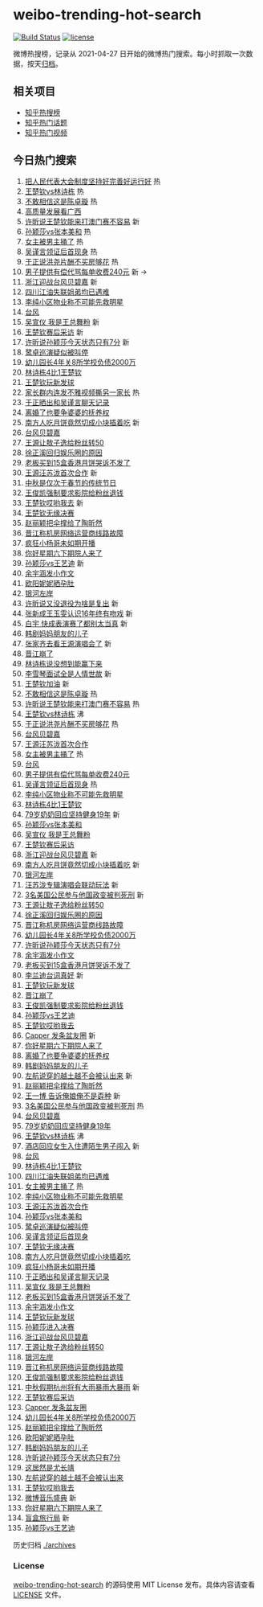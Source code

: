 # weibo-trending-hot-search

[![Build Status](https://github.com/justjavac/weibo-trending-hot-search/workflows/ci/badge.svg?branch=master)](https://github.com/justjavac/weibo-trending-hot-search/actions)
[![license](https://img.shields.io/github/license/justjavac/weibo-trending-hot-search)](https://github.com/justjavac/weibo-trending-hot-search/blob/master/LICENSE)

微博热搜榜，记录从 2021-04-27
日开始的微博热门搜索。每小时抓取一次数据，按天[归档](./archives)。

## 相关项目

- [知乎热搜榜](https://github.com/justjavac/zhihu-trending-top-search)
- [知乎热门话题](https://github.com/justjavac/zhihu-trending-hot-questions)
- [知乎热门视频](https://github.com/justjavac/zhihu-trending-hot-video)

## 今日热门搜索

<!-- BEGIN -->
<!-- 最后更新时间 Sun Sep 15 2024 02:20:07 GMT+0800 (China Standard Time) -->

1. [把人民代表大会制度坚持好完善好运行好](https://s.weibo.com//weibo?q=%23%E6%8A%8A%E4%BA%BA%E6%B0%91%E4%BB%A3%E8%A1%A8%E5%A4%A7%E4%BC%9A%E5%88%B6%E5%BA%A6%E5%9D%9A%E6%8C%81%E5%A5%BD%E5%AE%8C%E5%96%84%E5%A5%BD%E8%BF%90%E8%A1%8C%E5%A5%BD%23&Refer=new_time)
   热
1. [王楚钦vs林诗栋](https://s.weibo.com//weibo?q=%E7%8E%8B%E6%A5%9A%E9%92%A6vs%E6%9E%97%E8%AF%97%E6%A0%8B&t=31&band_rank=1&Refer=top)
   热
1. [不敢相信这是陈卓璇](https://s.weibo.com//weibo?q=%E4%B8%8D%E6%95%A2%E7%9B%B8%E4%BF%A1%E8%BF%99%E6%98%AF%E9%99%88%E5%8D%93%E7%92%87&t=31&band_rank=2&Refer=top)
   热
1. [高质量发展看广西](https://s.weibo.com//weibo?q=%23%E9%AB%98%E8%B4%A8%E9%87%8F%E5%8F%91%E5%B1%95%E7%9C%8B%E5%B9%BF%E8%A5%BF%23&t=31&band_rank=3&Refer=top)
1. [许昕说王楚钦能来打澳门赛不容易](https://s.weibo.com//weibo?q=%23%E8%AE%B8%E6%98%95%E8%AF%B4%E7%8E%8B%E6%A5%9A%E9%92%A6%E8%83%BD%E6%9D%A5%E6%89%93%E6%BE%B3%E9%97%A8%E8%B5%9B%E4%B8%8D%E5%AE%B9%E6%98%93%23&t=31&band_rank=4&Refer=top)
   新
1. [孙颖莎vs张本美和](https://s.weibo.com//weibo?q=%E5%AD%99%E9%A2%96%E8%8E%8Evs%E5%BC%A0%E6%9C%AC%E7%BE%8E%E5%92%8C&t=31&band_rank=5&Refer=top)
   热
1. [女主被男主捅了](https://s.weibo.com//weibo?q=%E5%A5%B3%E4%B8%BB%E8%A2%AB%E7%94%B7%E4%B8%BB%E6%8D%85%E4%BA%86&t=31&band_rank=6&Refer=top)
   热
1. [吴谨言领证后首现身](https://s.weibo.com//weibo?q=%23%E5%90%B4%E8%B0%A8%E8%A8%80%E9%A2%86%E8%AF%81%E5%90%8E%E9%A6%96%E7%8E%B0%E8%BA%AB%23&t=31&band_rank=7&Refer=top)
   热
1. [于正说洪尧片酬不买房够花](https://s.weibo.com//weibo?q=%E4%BA%8E%E6%AD%A3%E8%AF%B4%E6%B4%AA%E5%B0%A7%E7%89%87%E9%85%AC%E4%B8%8D%E4%B9%B0%E6%88%BF%E5%A4%9F%E8%8A%B1&t=31&band_rank=8&Refer=top)
   热
1. [男子提供有偿代骂每单收费240元](https://s.weibo.com//weibo?q=%23%E7%94%B7%E5%AD%90%E6%8F%90%E4%BE%9B%E6%9C%89%E5%81%BF%E4%BB%A3%E9%AA%82%E6%AF%8F%E5%8D%95%E6%94%B6%E8%B4%B9240%E5%85%83%23&t=31&band_rank=9&Refer=top)
   新 ->
1. [浙江迎战台风贝碧嘉](https://s.weibo.com//weibo?q=%23%E6%B5%99%E6%B1%9F%E8%BF%8E%E6%88%98%E5%8F%B0%E9%A3%8E%E8%B4%9D%E7%A2%A7%E5%98%89%23&t=31&band_rank=10&Refer=top)
   新
1. [四川江油失联姐弟均已遇难](https://s.weibo.com//weibo?q=%23%E5%9B%9B%E5%B7%9D%E6%B1%9F%E6%B2%B9%E5%A4%B1%E8%81%94%E5%A7%90%E5%BC%9F%E5%9D%87%E5%B7%B2%E9%81%87%E9%9A%BE%23&t=31&band_rank=11&Refer=top)
1. [李纯小区物业称不可能先救明星](https://s.weibo.com//weibo?q=%23%E6%9D%8E%E7%BA%AF%E5%B0%8F%E5%8C%BA%E7%89%A9%E4%B8%9A%E7%A7%B0%E4%B8%8D%E5%8F%AF%E8%83%BD%E5%85%88%E6%95%91%E6%98%8E%E6%98%9F%23&t=31&band_rank=12&Refer=top)
1. [台风](https://s.weibo.com//weibo?q=%E5%8F%B0%E9%A3%8E&t=31&band_rank=13&Refer=top)
1. [吴宣仪 我是王总舞粉](https://s.weibo.com//weibo?q=%E5%90%B4%E5%AE%A3%E4%BB%AA%20%E6%88%91%E6%98%AF%E7%8E%8B%E6%80%BB%E8%88%9E%E7%B2%89&t=31&band_rank=14&Refer=top)
   新
1. [王楚钦赛后采访](https://s.weibo.com//weibo?q=%E7%8E%8B%E6%A5%9A%E9%92%A6%E8%B5%9B%E5%90%8E%E9%87%87%E8%AE%BF&t=31&band_rank=15&Refer=top)
   新
1. [许昕说孙颖莎今天状态只有7分](https://s.weibo.com//weibo?q=%23%E8%AE%B8%E6%98%95%E8%AF%B4%E5%AD%99%E9%A2%96%E8%8E%8E%E4%BB%8A%E5%A4%A9%E7%8A%B6%E6%80%81%E5%8F%AA%E6%9C%897%E5%88%86%23&t=31&band_rank=16&Refer=top)
   新
1. [鹭卓巡演疑似被叫停](https://s.weibo.com//weibo?q=%23%E9%B9%AD%E5%8D%93%E5%B7%A1%E6%BC%94%E7%96%91%E4%BC%BC%E8%A2%AB%E5%8F%AB%E5%81%9C%23&t=31&band_rank=17&Refer=top)
1. [幼儿园长4年关8所学校负债2000万](https://s.weibo.com//weibo?q=%23%E5%B9%BC%E5%84%BF%E5%9B%AD%E9%95%BF4%E5%B9%B4%E5%85%B38%E6%89%80%E5%AD%A6%E6%A0%A1%E8%B4%9F%E5%80%BA2000%E4%B8%87%23&t=31&band_rank=18&Refer=top)
1. [林诗栋4比1王楚钦](https://s.weibo.com//weibo?q=%23%E6%9E%97%E8%AF%97%E6%A0%8B4%E6%AF%941%E7%8E%8B%E6%A5%9A%E9%92%A6%23&t=31&band_rank=19&Refer=top)
1. [王楚钦玩新发球](https://s.weibo.com//weibo?q=%E7%8E%8B%E6%A5%9A%E9%92%A6%E7%8E%A9%E6%96%B0%E5%8F%91%E7%90%83&t=31&band_rank=20&Refer=top)
1. [家长群内连发不雅视频撕另一家长](https://s.weibo.com//weibo?q=%23%E5%AE%B6%E9%95%BF%E7%BE%A4%E5%86%85%E8%BF%9E%E5%8F%91%E4%B8%8D%E9%9B%85%E8%A7%86%E9%A2%91%E6%92%95%E5%8F%A6%E4%B8%80%E5%AE%B6%E9%95%BF%23&t=31&band_rank=21&Refer=top)
   热
1. [于正晒出和吴谨言聊天记录](https://s.weibo.com//weibo?q=%23%E4%BA%8E%E6%AD%A3%E6%99%92%E5%87%BA%E5%92%8C%E5%90%B4%E8%B0%A8%E8%A8%80%E8%81%8A%E5%A4%A9%E8%AE%B0%E5%BD%95%23&t=31&band_rank=22&Refer=top)
1. [离婚了也要争婆婆的抚养权](https://s.weibo.com//weibo?q=%E7%A6%BB%E5%A9%9A%E4%BA%86%E4%B9%9F%E8%A6%81%E4%BA%89%E5%A9%86%E5%A9%86%E7%9A%84%E6%8A%9A%E5%85%BB%E6%9D%83&t=31&band_rank=23&Refer=top)
1. [南方人吃月饼竟然切成小块插着吃](https://s.weibo.com//weibo?q=%23%E5%8D%97%E6%96%B9%E4%BA%BA%E5%90%83%E6%9C%88%E9%A5%BC%E7%AB%9F%E7%84%B6%E5%88%87%E6%88%90%E5%B0%8F%E5%9D%97%E6%8F%92%E7%9D%80%E5%90%83%23&t=31&band_rank=24&Refer=top)
   新
1. [台风贝碧嘉](https://s.weibo.com//weibo?q=%E5%8F%B0%E9%A3%8E%E8%B4%9D%E7%A2%A7%E5%98%89&t=31&band_rank=25&Refer=top)
1. [王源让敖子逸给粉丝转50](https://s.weibo.com//weibo?q=%23%E7%8E%8B%E6%BA%90%E8%AE%A9%E6%95%96%E5%AD%90%E9%80%B8%E7%BB%99%E7%B2%89%E4%B8%9D%E8%BD%AC50%23&t=31&band_rank=26&Refer=top)
1. [徐正溪回归娱乐圈的原因](https://s.weibo.com//weibo?q=%23%E5%BE%90%E6%AD%A3%E6%BA%AA%E5%9B%9E%E5%BD%92%E5%A8%B1%E4%B9%90%E5%9C%88%E7%9A%84%E5%8E%9F%E5%9B%A0%23&t=31&band_rank=27&Refer=top)
1. [老板买到15盒香港月饼哭诉不发了](https://s.weibo.com//weibo?q=%23%E8%80%81%E6%9D%BF%E4%B9%B0%E5%88%B015%E7%9B%92%E9%A6%99%E6%B8%AF%E6%9C%88%E9%A5%BC%E5%93%AD%E8%AF%89%E4%B8%8D%E5%8F%91%E4%BA%86%23&t=31&band_rank=28&Refer=top)
1. [王源汪苏泷首次合作](https://s.weibo.com//weibo?q=%E7%8E%8B%E6%BA%90%E6%B1%AA%E8%8B%8F%E6%B3%B7%E9%A6%96%E6%AC%A1%E5%90%88%E4%BD%9C&t=31&band_rank=29&Refer=top)
   新
1. [中秋是仅次于春节的传统节日](https://s.weibo.com//weibo?q=%23%E4%B8%AD%E7%A7%8B%E6%98%AF%E4%BB%85%E6%AC%A1%E4%BA%8E%E6%98%A5%E8%8A%82%E7%9A%84%E4%BC%A0%E7%BB%9F%E8%8A%82%E6%97%A5%23&t=31&band_rank=30&Refer=top)
1. [王俊凯强制要求影院给粉丝退钱](https://s.weibo.com//weibo?q=%23%E7%8E%8B%E4%BF%8A%E5%87%AF%E5%BC%BA%E5%88%B6%E8%A6%81%E6%B1%82%E5%BD%B1%E9%99%A2%E7%BB%99%E7%B2%89%E4%B8%9D%E9%80%80%E9%92%B1%23&t=31&band_rank=31&Refer=top)
1. [王楚钦哎哟我去](https://s.weibo.com//weibo?q=%23%E7%8E%8B%E6%A5%9A%E9%92%A6%E5%93%8E%E5%93%9F%E6%88%91%E5%8E%BB%23&t=31&band_rank=32&Refer=top)
   新
1. [王楚钦无缘决赛](https://s.weibo.com//weibo?q=%E7%8E%8B%E6%A5%9A%E9%92%A6%E6%97%A0%E7%BC%98%E5%86%B3%E8%B5%9B&t=31&band_rank=33&Refer=top)
1. [赵丽颖把伞撑给了陶昕然](https://s.weibo.com//weibo?q=%E8%B5%B5%E4%B8%BD%E9%A2%96%E6%8A%8A%E4%BC%9E%E6%92%91%E7%BB%99%E4%BA%86%E9%99%B6%E6%98%95%E7%84%B6&t=31&band_rank=34&Refer=top)
1. [晋江称机房网络运营商线路故障](https://s.weibo.com//weibo?q=%23%E6%99%8B%E6%B1%9F%E7%A7%B0%E6%9C%BA%E6%88%BF%E7%BD%91%E7%BB%9C%E8%BF%90%E8%90%A5%E5%95%86%E7%BA%BF%E8%B7%AF%E6%95%85%E9%9A%9C%23&t=31&band_rank=35&Refer=top)
1. [疯狂小杨哥未如期开播](https://s.weibo.com//weibo?q=%23%E7%96%AF%E7%8B%82%E5%B0%8F%E6%9D%A8%E5%93%A5%E6%9C%AA%E5%A6%82%E6%9C%9F%E5%BC%80%E6%92%AD%23&t=31&band_rank=36&Refer=top)
1. [你好星期六下期院人来了](https://s.weibo.com//weibo?q=%23%E4%BD%A0%E5%A5%BD%E6%98%9F%E6%9C%9F%E5%85%AD%E4%B8%8B%E6%9C%9F%E9%99%A2%E4%BA%BA%E6%9D%A5%E4%BA%86%23&t=31&band_rank=37&Refer=top)
1. [孙颖莎vs王艺迪](https://s.weibo.com//weibo?q=%23%E5%AD%99%E9%A2%96%E8%8E%8Evs%E7%8E%8B%E8%89%BA%E8%BF%AA%23&t=31&band_rank=38&Refer=top)
   新
1. [余宇涵发小作文](https://s.weibo.com//weibo?q=%E4%BD%99%E5%AE%87%E6%B6%B5%E5%8F%91%E5%B0%8F%E4%BD%9C%E6%96%87&t=31&band_rank=39&Refer=top)
1. [欧阳妮妮晒孕肚](https://s.weibo.com//weibo?q=%23%E6%AC%A7%E9%98%B3%E5%A6%AE%E5%A6%AE%E6%99%92%E5%AD%95%E8%82%9A%23&t=31&band_rank=40&Refer=top)
1. [银河左岸](https://s.weibo.com//weibo?q=%E9%93%B6%E6%B2%B3%E5%B7%A6%E5%B2%B8&t=31&band_rank=41&Refer=top)
1. [许昕说又没退役为啥是复出](https://s.weibo.com//weibo?q=%23%E8%AE%B8%E6%98%95%E8%AF%B4%E5%8F%88%E6%B2%A1%E9%80%80%E5%BD%B9%E4%B8%BA%E5%95%A5%E6%98%AF%E5%A4%8D%E5%87%BA%23&t=31&band_rank=42&Refer=top)
   新
1. [张新成王玉雯认识16年终有吻戏](https://s.weibo.com//weibo?q=%E5%BC%A0%E6%96%B0%E6%88%90%E7%8E%8B%E7%8E%89%E9%9B%AF%E8%AE%A4%E8%AF%8616%E5%B9%B4%E7%BB%88%E6%9C%89%E5%90%BB%E6%88%8F&t=31&band_rank=43&Refer=top)
   新
1. [白宇 快成表演赛了都别太当真](https://s.weibo.com//weibo?q=%E7%99%BD%E5%AE%87%20%E5%BF%AB%E6%88%90%E8%A1%A8%E6%BC%94%E8%B5%9B%E4%BA%86%E9%83%BD%E5%88%AB%E5%A4%AA%E5%BD%93%E7%9C%9F&t=31&band_rank=44&Refer=top)
   新
1. [韩剧妈妈朋友的儿子](https://s.weibo.com//weibo?q=%E9%9F%A9%E5%89%A7%E5%A6%88%E5%A6%88%E6%9C%8B%E5%8F%8B%E7%9A%84%E5%84%BF%E5%AD%90&t=31&band_rank=45&Refer=top)
1. [张家齐去看王源演唱会了](https://s.weibo.com//weibo?q=%23%E5%BC%A0%E5%AE%B6%E9%BD%90%E5%8E%BB%E7%9C%8B%E7%8E%8B%E6%BA%90%E6%BC%94%E5%94%B1%E4%BC%9A%E4%BA%86%23&t=31&band_rank=46&Refer=top)
   新
1. [晋江崩了](https://s.weibo.com//weibo?q=%E6%99%8B%E6%B1%9F%E5%B4%A9%E4%BA%86&t=31&band_rank=47&Refer=top)
1. [林诗栋说没想到能赢下来](https://s.weibo.com//weibo?q=%23%E6%9E%97%E8%AF%97%E6%A0%8B%E8%AF%B4%E6%B2%A1%E6%83%B3%E5%88%B0%E8%83%BD%E8%B5%A2%E4%B8%8B%E6%9D%A5%23&t=31&band_rank=48&Refer=top)
1. [李雪琴面试全是人情世故](https://s.weibo.com//weibo?q=%E6%9D%8E%E9%9B%AA%E7%90%B4%E9%9D%A2%E8%AF%95%E5%85%A8%E6%98%AF%E4%BA%BA%E6%83%85%E4%B8%96%E6%95%85&t=31&band_rank=49&Refer=top)
   新
1. [王楚钦加油](https://s.weibo.com//weibo?q=%23%E7%8E%8B%E6%A5%9A%E9%92%A6%E5%8A%A0%E6%B2%B9%23&t=31&band_rank=50&Refer=top)
   新
1. [不敢相信这是陈卓璇](https://s.weibo.com//weibo?q=%E4%B8%8D%E6%95%A2%E7%9B%B8%E4%BF%A1%E8%BF%99%E6%98%AF%E9%99%88%E5%8D%93%E7%92%87&t=31&band_rank=1&Refer=top)
   热
1. [许昕说王楚钦能来打澳门赛不容易](https://s.weibo.com//weibo?q=%23%E8%AE%B8%E6%98%95%E8%AF%B4%E7%8E%8B%E6%A5%9A%E9%92%A6%E8%83%BD%E6%9D%A5%E6%89%93%E6%BE%B3%E9%97%A8%E8%B5%9B%E4%B8%8D%E5%AE%B9%E6%98%93%23&t=31&band_rank=2&Refer=top)
   热
1. [王楚钦vs林诗栋](https://s.weibo.com//weibo?q=%E7%8E%8B%E6%A5%9A%E9%92%A6vs%E6%9E%97%E8%AF%97%E6%A0%8B&t=31&band_rank=4&Refer=top)
   沸
1. [于正说洪尧片酬不买房够花](https://s.weibo.com//weibo?q=%E4%BA%8E%E6%AD%A3%E8%AF%B4%E6%B4%AA%E5%B0%A7%E7%89%87%E9%85%AC%E4%B8%8D%E4%B9%B0%E6%88%BF%E5%A4%9F%E8%8A%B1&t=31&band_rank=5&Refer=top)
   热
1. [台风贝碧嘉](https://s.weibo.com//weibo?q=%E5%8F%B0%E9%A3%8E%E8%B4%9D%E7%A2%A7%E5%98%89&t=31&band_rank=6&Refer=top)
1. [王源汪苏泷首次合作](https://s.weibo.com//weibo?q=%E7%8E%8B%E6%BA%90%E6%B1%AA%E8%8B%8F%E6%B3%B7%E9%A6%96%E6%AC%A1%E5%90%88%E4%BD%9C&t=31&band_rank=7&Refer=top)
1. [女主被男主捅了](https://s.weibo.com//weibo?q=%E5%A5%B3%E4%B8%BB%E8%A2%AB%E7%94%B7%E4%B8%BB%E6%8D%85%E4%BA%86&t=31&band_rank=8&Refer=top)
   热
1. [台风](https://s.weibo.com//weibo?q=%E5%8F%B0%E9%A3%8E&t=31&band_rank=9&Refer=top)
1. [男子提供有偿代骂每单收费240元](https://s.weibo.com//weibo?q=%23%E7%94%B7%E5%AD%90%E6%8F%90%E4%BE%9B%E6%9C%89%E5%81%BF%E4%BB%A3%E9%AA%82%E6%AF%8F%E5%8D%95%E6%94%B6%E8%B4%B9240%E5%85%83%23&t=31&band_rank=10&Refer=top)
1. [吴谨言领证后首现身](https://s.weibo.com//weibo?q=%23%E5%90%B4%E8%B0%A8%E8%A8%80%E9%A2%86%E8%AF%81%E5%90%8E%E9%A6%96%E7%8E%B0%E8%BA%AB%23&t=31&band_rank=12&Refer=top)
   热
1. [李纯小区物业称不可能先救明星](https://s.weibo.com//weibo?q=%23%E6%9D%8E%E7%BA%AF%E5%B0%8F%E5%8C%BA%E7%89%A9%E4%B8%9A%E7%A7%B0%E4%B8%8D%E5%8F%AF%E8%83%BD%E5%85%88%E6%95%91%E6%98%8E%E6%98%9F%23&t=31&band_rank=13&Refer=top)
1. [林诗栋4比1王楚钦](https://s.weibo.com//weibo?q=%23%E6%9E%97%E8%AF%97%E6%A0%8B4%E6%AF%941%E7%8E%8B%E6%A5%9A%E9%92%A6%23&t=31&band_rank=14&Refer=top)
1. [79岁奶奶回应坚持健身19年](https://s.weibo.com//weibo?q=%2379%E5%B2%81%E5%A5%B6%E5%A5%B6%E5%9B%9E%E5%BA%94%E5%9D%9A%E6%8C%81%E5%81%A5%E8%BA%AB19%E5%B9%B4%23&t=31&band_rank=15&Refer=top)
   新
1. [孙颖莎vs张本美和](https://s.weibo.com//weibo?q=%E5%AD%99%E9%A2%96%E8%8E%8Evs%E5%BC%A0%E6%9C%AC%E7%BE%8E%E5%92%8C&t=31&band_rank=16&Refer=top)
1. [吴宣仪 我是王总舞粉](https://s.weibo.com//weibo?q=%E5%90%B4%E5%AE%A3%E4%BB%AA%20%E6%88%91%E6%98%AF%E7%8E%8B%E6%80%BB%E8%88%9E%E7%B2%89&t=31&band_rank=18&Refer=top)
1. [王楚钦赛后采访](https://s.weibo.com//weibo?q=%E7%8E%8B%E6%A5%9A%E9%92%A6%E8%B5%9B%E5%90%8E%E9%87%87%E8%AE%BF&t=31&band_rank=19&Refer=top)
1. [浙江迎战台风贝碧嘉](https://s.weibo.com//weibo?q=%23%E6%B5%99%E6%B1%9F%E8%BF%8E%E6%88%98%E5%8F%B0%E9%A3%8E%E8%B4%9D%E7%A2%A7%E5%98%89%23&t=31&band_rank=20&Refer=top)
   新
1. [南方人吃月饼竟然切成小块插着吃](https://s.weibo.com//weibo?q=%23%E5%8D%97%E6%96%B9%E4%BA%BA%E5%90%83%E6%9C%88%E9%A5%BC%E7%AB%9F%E7%84%B6%E5%88%87%E6%88%90%E5%B0%8F%E5%9D%97%E6%8F%92%E7%9D%80%E5%90%83%23&t=31&band_rank=23&Refer=top)
   新
1. [银河左岸](https://s.weibo.com//weibo?q=%E9%93%B6%E6%B2%B3%E5%B7%A6%E5%B2%B8&t=31&band_rank=24&Refer=top)
1. [汪苏泷专辑演唱会联动玩法](https://s.weibo.com//weibo?q=%E6%B1%AA%E8%8B%8F%E6%B3%B7%E4%B8%93%E8%BE%91%E6%BC%94%E5%94%B1%E4%BC%9A%E8%81%94%E5%8A%A8%E7%8E%A9%E6%B3%95&t=31&band_rank=25&Refer=top)
   新
1. [3名美国公民参与他国政变被判死刑](https://s.weibo.com//weibo?q=%233%E5%90%8D%E7%BE%8E%E5%9B%BD%E5%85%AC%E6%B0%91%E5%8F%82%E4%B8%8E%E4%BB%96%E5%9B%BD%E6%94%BF%E5%8F%98%E8%A2%AB%E5%88%A4%E6%AD%BB%E5%88%91%23&t=31&band_rank=26&Refer=top)
   新
1. [王源让敖子逸给粉丝转50](https://s.weibo.com//weibo?q=%23%E7%8E%8B%E6%BA%90%E8%AE%A9%E6%95%96%E5%AD%90%E9%80%B8%E7%BB%99%E7%B2%89%E4%B8%9D%E8%BD%AC50%23&t=31&band_rank=27&Refer=top)
1. [徐正溪回归娱乐圈的原因](https://s.weibo.com//weibo?q=%23%E5%BE%90%E6%AD%A3%E6%BA%AA%E5%9B%9E%E5%BD%92%E5%A8%B1%E4%B9%90%E5%9C%88%E7%9A%84%E5%8E%9F%E5%9B%A0%23&t=31&band_rank=28&Refer=top)
1. [晋江称机房网络运营商线路故障](https://s.weibo.com//weibo?q=%23%E6%99%8B%E6%B1%9F%E7%A7%B0%E6%9C%BA%E6%88%BF%E7%BD%91%E7%BB%9C%E8%BF%90%E8%90%A5%E5%95%86%E7%BA%BF%E8%B7%AF%E6%95%85%E9%9A%9C%23&t=31&band_rank=29&Refer=top)
1. [幼儿园长4年关8所学校负债2000万](https://s.weibo.com//weibo?q=%23%E5%B9%BC%E5%84%BF%E5%9B%AD%E9%95%BF4%E5%B9%B4%E5%85%B38%E6%89%80%E5%AD%A6%E6%A0%A1%E8%B4%9F%E5%80%BA2000%E4%B8%87%23&t=31&band_rank=31&Refer=top)
1. [许昕说孙颖莎今天状态只有7分](https://s.weibo.com//weibo?q=%23%E8%AE%B8%E6%98%95%E8%AF%B4%E5%AD%99%E9%A2%96%E8%8E%8E%E4%BB%8A%E5%A4%A9%E7%8A%B6%E6%80%81%E5%8F%AA%E6%9C%897%E5%88%86%23&t=31&band_rank=32&Refer=top)
1. [余宇涵发小作文](https://s.weibo.com//weibo?q=%E4%BD%99%E5%AE%87%E6%B6%B5%E5%8F%91%E5%B0%8F%E4%BD%9C%E6%96%87&t=31&band_rank=34&Refer=top)
1. [老板买到15盒香港月饼哭诉不发了](https://s.weibo.com//weibo?q=%23%E8%80%81%E6%9D%BF%E4%B9%B0%E5%88%B015%E7%9B%92%E9%A6%99%E6%B8%AF%E6%9C%88%E9%A5%BC%E5%93%AD%E8%AF%89%E4%B8%8D%E5%8F%91%E4%BA%86%23&t=31&band_rank=35&Refer=top)
1. [李兰迪台词真好](https://s.weibo.com//weibo?q=%E6%9D%8E%E5%85%B0%E8%BF%AA%E5%8F%B0%E8%AF%8D%E7%9C%9F%E5%A5%BD&t=31&band_rank=37&Refer=top)
   新
1. [王楚钦玩新发球](https://s.weibo.com//weibo?q=%E7%8E%8B%E6%A5%9A%E9%92%A6%E7%8E%A9%E6%96%B0%E5%8F%91%E7%90%83&t=31&band_rank=38&Refer=top)
1. [晋江崩了](https://s.weibo.com//weibo?q=%E6%99%8B%E6%B1%9F%E5%B4%A9%E4%BA%86&t=31&band_rank=39&Refer=top)
1. [王俊凯强制要求影院给粉丝退钱](https://s.weibo.com//weibo?q=%23%E7%8E%8B%E4%BF%8A%E5%87%AF%E5%BC%BA%E5%88%B6%E8%A6%81%E6%B1%82%E5%BD%B1%E9%99%A2%E7%BB%99%E7%B2%89%E4%B8%9D%E9%80%80%E9%92%B1%23&t=31&band_rank=41&Refer=top)
1. [孙颖莎vs王艺迪](https://s.weibo.com//weibo?q=%23%E5%AD%99%E9%A2%96%E8%8E%8Evs%E7%8E%8B%E8%89%BA%E8%BF%AA%23&t=31&band_rank=42&Refer=top)
1. [王楚钦哎哟我去](https://s.weibo.com//weibo?q=%23%E7%8E%8B%E6%A5%9A%E9%92%A6%E5%93%8E%E5%93%9F%E6%88%91%E5%8E%BB%23&t=31&band_rank=43&Refer=top)
1. [Capper 发条盆友圈](https://s.weibo.com//weibo?q=Capper%20%E5%8F%91%E6%9D%A1%E7%9B%86%E5%8F%8B%E5%9C%88&t=31&band_rank=44&Refer=top)
   新
1. [你好星期六下期院人来了](https://s.weibo.com//weibo?q=%23%E4%BD%A0%E5%A5%BD%E6%98%9F%E6%9C%9F%E5%85%AD%E4%B8%8B%E6%9C%9F%E9%99%A2%E4%BA%BA%E6%9D%A5%E4%BA%86%23&t=31&band_rank=45&Refer=top)
1. [离婚了也要争婆婆的抚养权](https://s.weibo.com//weibo?q=%E7%A6%BB%E5%A9%9A%E4%BA%86%E4%B9%9F%E8%A6%81%E4%BA%89%E5%A9%86%E5%A9%86%E7%9A%84%E6%8A%9A%E5%85%BB%E6%9D%83&t=31&band_rank=46&Refer=top)
1. [韩剧妈妈朋友的儿子](https://s.weibo.com//weibo?q=%E9%9F%A9%E5%89%A7%E5%A6%88%E5%A6%88%E6%9C%8B%E5%8F%8B%E7%9A%84%E5%84%BF%E5%AD%90&t=31&band_rank=47&Refer=top)
1. [左航说穿的越土越不会被认出来](https://s.weibo.com//weibo?q=%23%E5%B7%A6%E8%88%AA%E8%AF%B4%E7%A9%BF%E7%9A%84%E8%B6%8A%E5%9C%9F%E8%B6%8A%E4%B8%8D%E4%BC%9A%E8%A2%AB%E8%AE%A4%E5%87%BA%E6%9D%A5%23&t=31&band_rank=48&Refer=top)
   新
1. [赵丽颖把伞撑给了陶昕然](https://s.weibo.com//weibo?q=%E8%B5%B5%E4%B8%BD%E9%A2%96%E6%8A%8A%E4%BC%9E%E6%92%91%E7%BB%99%E4%BA%86%E9%99%B6%E6%98%95%E7%84%B6&t=31&band_rank=49&Refer=top)
1. [王一博 告诉俺娘俺不是孬种](https://s.weibo.com//weibo?q=%E7%8E%8B%E4%B8%80%E5%8D%9A%20%E5%91%8A%E8%AF%89%E4%BF%BA%E5%A8%98%E4%BF%BA%E4%B8%8D%E6%98%AF%E5%AD%AC%E7%A7%8D&t=31&band_rank=50&Refer=top)
   新
1. [3名美国公民参与他国政变被判死刑](https://s.weibo.com//weibo?q=%233%E5%90%8D%E7%BE%8E%E5%9B%BD%E5%85%AC%E6%B0%91%E5%8F%82%E4%B8%8E%E4%BB%96%E5%9B%BD%E6%94%BF%E5%8F%98%E8%A2%AB%E5%88%A4%E6%AD%BB%E5%88%91%23&t=31&band_rank=4&Refer=top)
   热
1. [台风贝碧嘉](https://s.weibo.com//weibo?q=%E5%8F%B0%E9%A3%8E%E8%B4%9D%E7%A2%A7%E5%98%89&t=31&band_rank=5&Refer=top)
1. [79岁奶奶回应坚持健身19年](https://s.weibo.com//weibo?q=%2379%E5%B2%81%E5%A5%B6%E5%A5%B6%E5%9B%9E%E5%BA%94%E5%9D%9A%E6%8C%81%E5%81%A5%E8%BA%AB19%E5%B9%B4%23&t=31&band_rank=6&Refer=top)
1. [王楚钦vs林诗栋](https://s.weibo.com//weibo?q=%E7%8E%8B%E6%A5%9A%E9%92%A6vs%E6%9E%97%E8%AF%97%E6%A0%8B&t=31&band_rank=7&Refer=top)
   沸
1. [酒店回应女生入住遭陌生男子闯入](https://s.weibo.com//weibo?q=%23%E9%85%92%E5%BA%97%E5%9B%9E%E5%BA%94%E5%A5%B3%E7%94%9F%E5%85%A5%E4%BD%8F%E9%81%AD%E9%99%8C%E7%94%9F%E7%94%B7%E5%AD%90%E9%97%AF%E5%85%A5%23&t=31&band_rank=10&Refer=top)
   新
1. [台风](https://s.weibo.com//weibo?q=%E5%8F%B0%E9%A3%8E&t=31&band_rank=11&Refer=top)
1. [林诗栋4比1王楚钦](https://s.weibo.com//weibo?q=%23%E6%9E%97%E8%AF%97%E6%A0%8B4%E6%AF%941%E7%8E%8B%E6%A5%9A%E9%92%A6%23&t=31&band_rank=12&Refer=top)
1. [四川江油失联姐弟均已遇难](https://s.weibo.com//weibo?q=%23%E5%9B%9B%E5%B7%9D%E6%B1%9F%E6%B2%B9%E5%A4%B1%E8%81%94%E5%A7%90%E5%BC%9F%E5%9D%87%E5%B7%B2%E9%81%87%E9%9A%BE%23&t=31&band_rank=13&Refer=top)
1. [女主被男主捅了](https://s.weibo.com//weibo?q=%E5%A5%B3%E4%B8%BB%E8%A2%AB%E7%94%B7%E4%B8%BB%E6%8D%85%E4%BA%86&t=31&band_rank=14&Refer=top)
   热
1. [李纯小区物业称不可能先救明星](https://s.weibo.com//weibo?q=%23%E6%9D%8E%E7%BA%AF%E5%B0%8F%E5%8C%BA%E7%89%A9%E4%B8%9A%E7%A7%B0%E4%B8%8D%E5%8F%AF%E8%83%BD%E5%85%88%E6%95%91%E6%98%8E%E6%98%9F%23&t=31&band_rank=15&Refer=top)
1. [王源汪苏泷首次合作](https://s.weibo.com//weibo?q=%E7%8E%8B%E6%BA%90%E6%B1%AA%E8%8B%8F%E6%B3%B7%E9%A6%96%E6%AC%A1%E5%90%88%E4%BD%9C&t=31&band_rank=16&Refer=top)
1. [孙颖莎vs张本美和](https://s.weibo.com//weibo?q=%E5%AD%99%E9%A2%96%E8%8E%8Evs%E5%BC%A0%E6%9C%AC%E7%BE%8E%E5%92%8C&t=31&band_rank=17&Refer=top)
1. [鹭卓巡演疑似被叫停](https://s.weibo.com//weibo?q=%23%E9%B9%AD%E5%8D%93%E5%B7%A1%E6%BC%94%E7%96%91%E4%BC%BC%E8%A2%AB%E5%8F%AB%E5%81%9C%23&t=31&band_rank=18&Refer=top)
1. [吴谨言领证后首现身](https://s.weibo.com//weibo?q=%23%E5%90%B4%E8%B0%A8%E8%A8%80%E9%A2%86%E8%AF%81%E5%90%8E%E9%A6%96%E7%8E%B0%E8%BA%AB%23&t=31&band_rank=19&Refer=top)
1. [王楚钦无缘决赛](https://s.weibo.com//weibo?q=%E7%8E%8B%E6%A5%9A%E9%92%A6%E6%97%A0%E7%BC%98%E5%86%B3%E8%B5%9B&t=31&band_rank=20&Refer=top)
1. [南方人吃月饼竟然切成小块插着吃](https://s.weibo.com//weibo?q=%23%E5%8D%97%E6%96%B9%E4%BA%BA%E5%90%83%E6%9C%88%E9%A5%BC%E7%AB%9F%E7%84%B6%E5%88%87%E6%88%90%E5%B0%8F%E5%9D%97%E6%8F%92%E7%9D%80%E5%90%83%23&t=31&band_rank=22&Refer=top)
1. [疯狂小杨哥未如期开播](https://s.weibo.com//weibo?q=%23%E7%96%AF%E7%8B%82%E5%B0%8F%E6%9D%A8%E5%93%A5%E6%9C%AA%E5%A6%82%E6%9C%9F%E5%BC%80%E6%92%AD%23&t=31&band_rank=23&Refer=top)
1. [于正晒出和吴谨言聊天记录](https://s.weibo.com//weibo?q=%23%E4%BA%8E%E6%AD%A3%E6%99%92%E5%87%BA%E5%92%8C%E5%90%B4%E8%B0%A8%E8%A8%80%E8%81%8A%E5%A4%A9%E8%AE%B0%E5%BD%95%23&t=31&band_rank=24&Refer=top)
1. [吴宣仪 我是王总舞粉](https://s.weibo.com//weibo?q=%E5%90%B4%E5%AE%A3%E4%BB%AA%20%E6%88%91%E6%98%AF%E7%8E%8B%E6%80%BB%E8%88%9E%E7%B2%89&t=31&band_rank=25&Refer=top)
1. [老板买到15盒香港月饼哭诉不发了](https://s.weibo.com//weibo?q=%23%E8%80%81%E6%9D%BF%E4%B9%B0%E5%88%B015%E7%9B%92%E9%A6%99%E6%B8%AF%E6%9C%88%E9%A5%BC%E5%93%AD%E8%AF%89%E4%B8%8D%E5%8F%91%E4%BA%86%23&t=31&band_rank=26&Refer=top)
1. [余宇涵发小作文](https://s.weibo.com//weibo?q=%E4%BD%99%E5%AE%87%E6%B6%B5%E5%8F%91%E5%B0%8F%E4%BD%9C%E6%96%87&t=31&band_rank=28&Refer=top)
1. [王楚钦玩新发球](https://s.weibo.com//weibo?q=%E7%8E%8B%E6%A5%9A%E9%92%A6%E7%8E%A9%E6%96%B0%E5%8F%91%E7%90%83&t=31&band_rank=29&Refer=top)
1. [孙颖莎进入决赛](https://s.weibo.com//weibo?q=%23%E5%AD%99%E9%A2%96%E8%8E%8E%E8%BF%9B%E5%85%A5%E5%86%B3%E8%B5%9B%23&t=31&band_rank=30&Refer=top)
1. [浙江迎战台风贝碧嘉](https://s.weibo.com//weibo?q=%23%E6%B5%99%E6%B1%9F%E8%BF%8E%E6%88%98%E5%8F%B0%E9%A3%8E%E8%B4%9D%E7%A2%A7%E5%98%89%23&t=31&band_rank=31&Refer=top)
1. [王源让敖子逸给粉丝转50](https://s.weibo.com//weibo?q=%23%E7%8E%8B%E6%BA%90%E8%AE%A9%E6%95%96%E5%AD%90%E9%80%B8%E7%BB%99%E7%B2%89%E4%B8%9D%E8%BD%AC50%23&t=31&band_rank=32&Refer=top)
1. [银河左岸](https://s.weibo.com//weibo?q=%E9%93%B6%E6%B2%B3%E5%B7%A6%E5%B2%B8&t=31&band_rank=33&Refer=top)
1. [晋江称机房网络运营商线路故障](https://s.weibo.com//weibo?q=%23%E6%99%8B%E6%B1%9F%E7%A7%B0%E6%9C%BA%E6%88%BF%E7%BD%91%E7%BB%9C%E8%BF%90%E8%90%A5%E5%95%86%E7%BA%BF%E8%B7%AF%E6%95%85%E9%9A%9C%23&t=31&band_rank=34&Refer=top)
1. [王俊凯强制要求影院给粉丝退钱](https://s.weibo.com//weibo?q=%23%E7%8E%8B%E4%BF%8A%E5%87%AF%E5%BC%BA%E5%88%B6%E8%A6%81%E6%B1%82%E5%BD%B1%E9%99%A2%E7%BB%99%E7%B2%89%E4%B8%9D%E9%80%80%E9%92%B1%23&t=31&band_rank=35&Refer=top)
1. [中秋假期杭州将有大雨暴雨大暴雨](https://s.weibo.com//weibo?q=%23%E4%B8%AD%E7%A7%8B%E5%81%87%E6%9C%9F%E6%9D%AD%E5%B7%9E%E5%B0%86%E6%9C%89%E5%A4%A7%E9%9B%A8%E6%9A%B4%E9%9B%A8%E5%A4%A7%E6%9A%B4%E9%9B%A8%23&t=31&band_rank=36&Refer=top)
   新
1. [王楚钦赛后采访](https://s.weibo.com//weibo?q=%E7%8E%8B%E6%A5%9A%E9%92%A6%E8%B5%9B%E5%90%8E%E9%87%87%E8%AE%BF&t=31&band_rank=37&Refer=top)
1. [Capper 发条盆友圈](https://s.weibo.com//weibo?q=Capper%20%E5%8F%91%E6%9D%A1%E7%9B%86%E5%8F%8B%E5%9C%88&t=31&band_rank=38&Refer=top)
1. [幼儿园长4年关8所学校负债2000万](https://s.weibo.com//weibo?q=%23%E5%B9%BC%E5%84%BF%E5%9B%AD%E9%95%BF4%E5%B9%B4%E5%85%B38%E6%89%80%E5%AD%A6%E6%A0%A1%E8%B4%9F%E5%80%BA2000%E4%B8%87%23&t=31&band_rank=39&Refer=top)
1. [赵丽颖把伞撑给了陶昕然](https://s.weibo.com//weibo?q=%E8%B5%B5%E4%B8%BD%E9%A2%96%E6%8A%8A%E4%BC%9E%E6%92%91%E7%BB%99%E4%BA%86%E9%99%B6%E6%98%95%E7%84%B6&t=31&band_rank=40&Refer=top)
1. [欧阳妮妮晒孕肚](https://s.weibo.com//weibo?q=%23%E6%AC%A7%E9%98%B3%E5%A6%AE%E5%A6%AE%E6%99%92%E5%AD%95%E8%82%9A%23&t=31&band_rank=41&Refer=top)
1. [韩剧妈妈朋友的儿子](https://s.weibo.com//weibo?q=%E9%9F%A9%E5%89%A7%E5%A6%88%E5%A6%88%E6%9C%8B%E5%8F%8B%E7%9A%84%E5%84%BF%E5%AD%90&t=31&band_rank=42&Refer=top)
1. [许昕说孙颖莎今天状态只有7分](https://s.weibo.com//weibo?q=%23%E8%AE%B8%E6%98%95%E8%AF%B4%E5%AD%99%E9%A2%96%E8%8E%8E%E4%BB%8A%E5%A4%A9%E7%8A%B6%E6%80%81%E5%8F%AA%E6%9C%897%E5%88%86%23&t=31&band_rank=43&Refer=top)
1. [这居然是尤长靖](https://s.weibo.com//weibo?q=%E8%BF%99%E5%B1%85%E7%84%B6%E6%98%AF%E5%B0%A4%E9%95%BF%E9%9D%96&t=31&band_rank=44&Refer=top)
1. [左航说穿的越土越不会被认出来](https://s.weibo.com//weibo?q=%23%E5%B7%A6%E8%88%AA%E8%AF%B4%E7%A9%BF%E7%9A%84%E8%B6%8A%E5%9C%9F%E8%B6%8A%E4%B8%8D%E4%BC%9A%E8%A2%AB%E8%AE%A4%E5%87%BA%E6%9D%A5%23&t=31&band_rank=45&Refer=top)
1. [王楚钦哎哟我去](https://s.weibo.com//weibo?q=%23%E7%8E%8B%E6%A5%9A%E9%92%A6%E5%93%8E%E5%93%9F%E6%88%91%E5%8E%BB%23&t=31&band_rank=46&Refer=top)
1. [微博音乐盛典](https://s.weibo.com//weibo?q=%E5%BE%AE%E5%8D%9A%E9%9F%B3%E4%B9%90%E7%9B%9B%E5%85%B8&t=31&band_rank=47&Refer=top)
   新
1. [你好星期六下期院人来了](https://s.weibo.com//weibo?q=%23%E4%BD%A0%E5%A5%BD%E6%98%9F%E6%9C%9F%E5%85%AD%E4%B8%8B%E6%9C%9F%E9%99%A2%E4%BA%BA%E6%9D%A5%E4%BA%86%23&t=31&band_rank=48&Refer=top)
1. [盲盒旅行局](https://s.weibo.com//weibo?q=%E7%9B%B2%E7%9B%92%E6%97%85%E8%A1%8C%E5%B1%80&t=31&band_rank=49&Refer=top)
   新
1. [孙颖莎vs王艺迪](https://s.weibo.com//weibo?q=%23%E5%AD%99%E9%A2%96%E8%8E%8Evs%E7%8E%8B%E8%89%BA%E8%BF%AA%23&t=31&band_rank=50&Refer=top)

<!-- END -->

历史归档 [./archives](./archives)

### License

[weibo-trending-hot-search](https://github.com/justjavac/weibo-trending-hot-search)
的源码使用 MIT License 发布。具体内容请查看 [LICENSE](./LICENSE) 文件。
